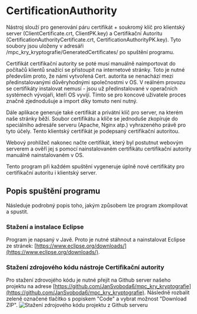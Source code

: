 # CertificationAuthority

Nástroj slouží pro generování páru certifikát + soukromý klíč pro klientský server (ClientCertificate.crt, ClientPK.key) a Certifikační Autoritu (CertificationAuthorityCertificate.crt, CertificationAuthorityPK.key). Tyto soubory jsou uloženy v adresáři /mpc_kry_kryptografie/GeneratedCertificates/ po spuštění programu.

Certifikát certifikační autority se poté musí manuálně naimportovat do počítačů klientů snažící se přistoupit na internetové stránky. Toto je nutné především proto, že námi vytvořená Cert. autorita se nenachází mezi předinstalovanými důvěryhodnými společnostmi v OS. V reálném provozu se certifikáty instalovat nemusí - jsou už předinstalované v operačních systémech vývojaři, kteří OS vyvíjí. Tímto se pro koncové uživatele proces značně zjednodušuje a import díky tomuto není nutný.

Dále aplikace generuje také certifikát a privátní klíč pro server, na kterém naše stránky běží. Soubor certifikátu a klíče se jednoduše zkopíruje do speciálního adresáře serveru (Apache, Nginx atp.) vyhrazeného právě pro tyto účely. Tento klientský certifikát je podepsaný certifikační autoritou.

Webový prohlížeč nakonec načte certifikát, který byl postutnut webovým serverem a ověří jej s pomocí nainstalovaném certifikátu certifikační autority manuálně nainstalovaném v OS.

Tento program při každém spuštění vygeneruje úplně nové certifikáty pro certifikační autoritu i klientský server.

## Popis spuštění programu
Následuje podrobný popis toho, jakým způsobem lze program zkompilovat a spustit.

### Stažení a instalace Eclipse
Program je napsaný v Javě. Proto je nutné stáhnout a nainstalovat Eclipse ze stránek: [https://www.eclipse.org/downloads/](https://www.eclipse.org/downloads/).

### Stažení zdrojového kódu nástroje Certifikační autority
Pro stažení zdrovojého kódu je nutné přejít na Github server našeho projektu na adrese [https://github.com/JanSvoboda6/mpc_kry_kryptografie](https://github.com/JanSvoboda6/mpc_kry_kryptografie). Následně rozbalit zeleně označené tlačítko s popiskem "Code" a vybrat možnost "Download ZIP".
![Stažení zdrojového kódu projektu z Github serveru](https://github.com/JanSvoboda6/mpc_kry_kryptografie/blob/dev-hwired/CertificationAuthority/img/github-download-source.png?raw=true)
